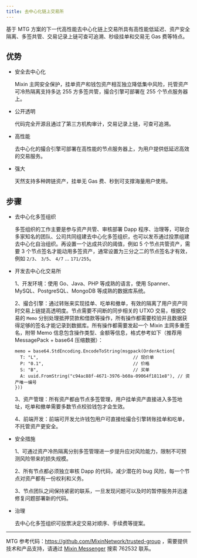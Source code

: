 ```yaml
---
title: 去中心化链上交易所
---
```


基于 MTG 方案的下一代高性能去中心化链上交易所具有高性能低延迟、资产安全隔离、多签共管、交易记录上链可查可追溯、秒级挂单和交易无 Gas 费等特点。

## 优势

- 安全去中心化

  Mixin 主网安全保护，挂单资产和钱包资产相互独立降低集中风险，托管资产可冷热隔离支持多达 255 方多签共管，撮合引擎可部署在 255 个节点服务器上。

- 公开透明

  代码完全开源且通过了第三方机构审计，交易记录上链，可查可追溯。

- 高性能

  去中心化的撮合引擎可部署在高性能的节点服务器上，为用户提供低延迟高效的交易服务。

- 强大

  天然支持多种跨链资产，挂单无 Gas 费、秒到可支撑海量用户使用。

## 步骤

- 去中心化多签组织

  多签组织的工作主要是参与资产共管、审核部署 Dapp 程序、治理等，可联合多家知名的团队、公司共同组建去中心化多签组织，也可以发币通过投票组建去中心化自治组织。再设置一个达成共识的阈值，例如 5 个节点共管资产，需要 3 个节点签名才能动用多签资产，通常设置为三分之二的节点签名才有效，例如 `2/3`、 `3/5`、 `4/7` ... `171/255`。

- 开发去中心化交易所

  1、开发环境：使用 Go、Java、PHP 等成熟的语言，使用 Spanner、MySQL、PostgreSQL、MongoDB 等成熟的数据库系统。

  2、撮合引擎：通过转账来实现挂单、吃单和撤单，有效的隔离了用户资产同时交易上链提高透明度。节点需要不间断的同步相关的 UTXO 交易，根据交易的 `Memo` 分别处理抵押贷款和借款等操作，所有操作都需要校验并且数据获得足够的签名才能记录到数据库。所有操作都需要发起一个 Mixin 主网多重签名，附带 Memo 信息包含操作类型、金额等信息，格式参考如下（推荐用 MessagePack + base64 压缩数据）：

  ```golang
  memo = base64.StdEncoding.EncodeToString(msgpack(OrderAction{
    T: "L",                                    // 现价单
    P: "0.1",                                  // 价格
    S: "B",                                    // 买单
    A: uuid.FromString("c94ac88f-4671-3976-b60a-09064f1811e8"), // 资产唯一编号
  }))
  ```

  3、资产管理：所有资产都由节点多签管理，用户挂单资产直接进入多签地址，吃单和撤单需要多数节点校验钱包才会生效。

  4、前端开发：前端可开发允许钱包用户可直接给撮合引擎转账挂单和吃单，不托管资产更安全。

- 安全措施

  1、可通过资产冷热隔离分别多签管理进一步提升应对风险能力，限制不可预测风险带来的损失规模。

  2、所有节点都必须独立审核 Dapp 的代码，减少潜在的 bug 风险，每一个节点对资产都有一份权利和义务。

  3、节点团队之间保持紧密的联系，一旦发现问题可以及时的暂停服务并迅速修复问题部署新的代码。

- 治理

  去中心化多签组织可投票决定交易对顺序、手续费等提案。

---

MTG 参考代码：<https://github.com/MixinNetwork/trusted-group> ，需要提供技术和产品支持，请通过 [Mixin Messenger](https://w3c.group/c/1609251387450619) 搜索 762532 联系。
